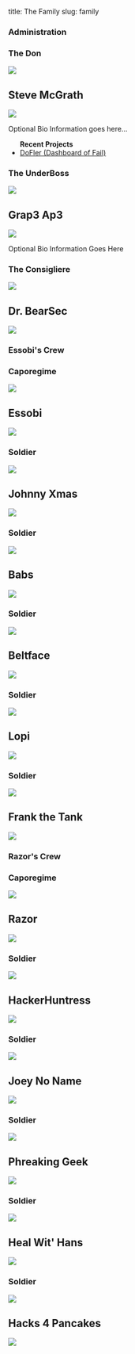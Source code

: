 title: The Family
slug: family

<div class="aside family-team">
    <h3>Administration</h3>
    <div class="aside family-person">
        <h3>The Don</h3>
        <img class="profile" src="https://pbs.twimg.com/profile_images/1847507119/steve_bigger.png" />
        <h2>Steve McGrath</h2>
        <a href="http://twitter.com/stevemcgrath"><img class="social" src="/theme/images/social/com.twitter.android.png"></a>
        <p>Optional Bio Information goes here...</p>
        <ul><strong>Recent Projects</strong>
            <li><a href="http://github.com/stevemcgrath/dofler">DoFler (Dashboard of Fail)</a></li>
        </ul>
    </div>
    <div class="aside family-person">
        <h3>The UnderBoss</h3>
        <img class="profile" src="https://pbs.twimg.com/profile_images/3269105045/c7ea7cf26df7badd54582e87a13ce6f0_bigger.jpeg" />
        <h2>Grap3 Ap3</h2>
        <a href="http://twitter.com/grap3_ap3"><img class="social" src="/theme/images/social/com.twitter.android.png"></a>
        <p>Optional Bio Information Goes Here</p>
    </div>
    <div class="aside family-person">
        <h3>The Consigliere</h3>
        <img class="profile" src="https://pbs.twimg.com/profile_images/378800000292765521/4581d695371ef19aec50862dbdee4408_bigger.jpeg" />
        <h2>Dr. BearSec</h2>
        <a href="http://twitter.com/drbearsec"><img class="social" src="/theme/images/social/com.twitter.android.png"></a>
    </div>
</div>

<div class="aside family-team">
    <h3>Essobi's Crew</h3>
    <div class="aside family-person">
        <h3>Caporegime</h3>
        <img class="profile" src="https://pbs.twimg.com/profile_images/3078638447/dcba0e8acc11e92b36f7215d329a1f38_bigger.jpeg" />
        <h2>Essobi</h2>
        <a href="http://twitter.com/essobi"><img class="social" src="/theme/images/social/com.twitter.android.png"></a>
    </div>
    <div class="aside family-person">
        <h3>Soldier</h3>
        <img class="profile" src="https://pbs.twimg.com/profile_images/2382509243/ph9nrn1w45aqbu4au3hm_bigger.gif" />
        <h2>Johnny Xmas</h2>
        <a href="http://twitter.com/J0hnnyXm4s"><img class="social" src="/theme/images/social/com.twitter.android.png"></a>
    </div>
    <div class="aside family-person">
        <h3>Soldier</h3>
        <img class="profile" src="https://pbs.twimg.com/profile_images/3608979320/8404ab1be1e2e61964ac3f7f50f32aaa_bigger.jpeg" />
        <h2>Babs</h2>
        <a href="http://twitter.com/Babs0Matic"><img class="social" src="/theme/images/social/com.twitter.android.png"></a>
    </div>
    <div class="aside family-person">
        <h3>Soldier</h3>
        <img class="profile" src="https://pbs.twimg.com/profile_images/378800000666581975/2e0c534c1e7d84998dcb39450dcb00a3_bigger.jpeg" />
        <h2>Beltface</h2>
        <a href="http://twitter.com/B31tf4c3"><img class="social" src="/theme/images/social/com.twitter.android.png"></a>
    </div>
    <div class="aside family-person">
        <h3>Soldier</h3>
        <img class="profile" src="https://pbs.twimg.com/profile_images/1184797963/me_bigger.jpg" />
        <h2>Lopi</h2>
        <a href="http://twitter.com/_Lopi_"><img class="social" src="/theme/images/social/com.twitter.android.png"></a>
    </div>
    <div class="aside family-person">
        <h3>Soldier</h3>
        <img class="profile" src="https://pbs.twimg.com/profile_images/378800000576287756/b6cb37f7f20c8b71e12a2e6fbcc1f754_bigger.jpeg" />
        <h2>Frank the Tank</h2>
        <a href="http://twitter.com/TheDevilsVoice"><img class="social" src="/theme/images/social/com.twitter.android.png"></a>
    </div>
</div>

<div class="aside family-team">
    <h3>Razor's Crew</h3>
    <div class="aside family-person">
        <h3>Caporegime</h3>
        <img class="profile" src="https://pbs.twimg.com/profile_images/378800000530639680/6242937fb22f533b1b85fde3b7c1959d_bigger.jpeg" />
        <h2>Razor</h2>
        <a href="http://twitter.com/RazorEQX"><img class="social" src="/theme/images/social/com.twitter.android.png"></a>
    </div>
    <div class="aside family-person">
        <h3>Soldier</h3>
        <img class="profile" src="https://pbs.twimg.com/profile_images/2696514571/50f4ff5033c31532e7d6dfa761da9874_bigger.jpeg" />
        <h2>HackerHuntress</h2>
        <a href="http://twitter.com/HackerHuntress"><img class="social" src="/theme/images/social/com.twitter.android.png"></a>
    </div>
    <div class="aside family-person">
        <h3>Soldier</h3>
        <img class="profile" src="https://pbs.twimg.com/profile_images/378800000533779266/0fef7633ad965088c33ed494abaa6608_bigger.jpeg" />
        <h2>Joey No Name</h2>
        <a href="http://twitter.com/jordanrog"><img class="social" src="/theme/images/social/com.twitter.android.png"></a>
    </div>
    <div class="aside family-person">
        <h3>Soldier</h3>
        <img class="profile" src="https://pbs.twimg.com/profile_images/378800000449235157/70105cab4ef26f163ef2e219e001a372_bigger.png" />
        <h2>Phreaking Geek</h2>
        <a href="http://twitter.com/PhreakingGeek"><img class="social" src="/theme/images/social/com.twitter.android.png"></a>
    </div>
    <div class="aside family-person">
        <h3>Soldier</h3>
        <img class="profile" src="https://pbs.twimg.com/profile_images/378800000055116024/fac1ba6cdb2125936e6adfdd19bb7c8d_bigger.jpeg" />
        <h2>Heal Wit' Hans</h2>
        <a href="http://twitter.com/DSchwartzberg"><img class="social" src="/theme/images/social/com.twitter.android.png"></a>
    </div>
    <div class="aside family-person">
        <h3>Soldier</h3>
        <img class="profile" src="https://pbs.twimg.com/profile_images/2279523368/kysdvee37wwwxjk0vxsm_bigger.jpeg" />
        <h2>Hacks 4 Pancakes</h2>
        <a href="http://twitter.com/hacks4pancakes"><img class="social" src="/theme/images/social/com.twitter.android.png"></a>
    </div>
</div>